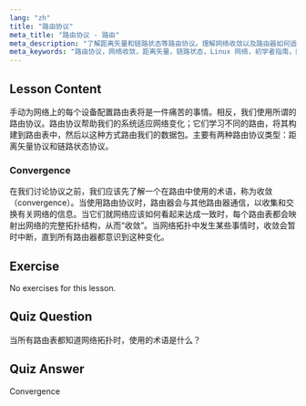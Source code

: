 ```yaml
---
lang: "zh"
title: "路由协议"
meta_title: "路由协议 - 路由"
meta_description: "了解距离矢量和链路状态等路由协议。理解网络收敛以及路由器如何适应变化。开始您的 Linux 网络之旅！"
meta_keywords: "路由协议，网络收敛，距离矢量，链路状态，Linux 网络，初学者指南，网络教程"
---
```


## Lesson Content

手动为网络上的每个设备配置路由表将是一件痛苦的事情。相反，我们使用所谓的路由协议。路由协议帮助我们的系统适应网络变化；它们学习不同的路由，将其构建到路由表中，然后以这种方式路由我们的数据包。主要有两种路由协议类型：距离矢量协议和链路状态协议。

### Convergence

在我们讨论协议之前，我们应该先了解一个在路由中使用的术语，称为收敛（convergence）。当使用路由协议时，路由器会与其他路由器通信，以收集和交换有关网络的信息。当它们就网络应该如何看起来达成一致时，每个路由表都会映射出网络的完整拓扑结构，从而“收敛”。当网络拓扑中发生某些事情时，收敛会暂时中断，直到所有路由器都意识到这种变化。

## Exercise

No exercises for this lesson.

## Quiz Question

当所有路由表都知道网络拓扑时，使用的术语是什么？

## Quiz Answer

Convergence
